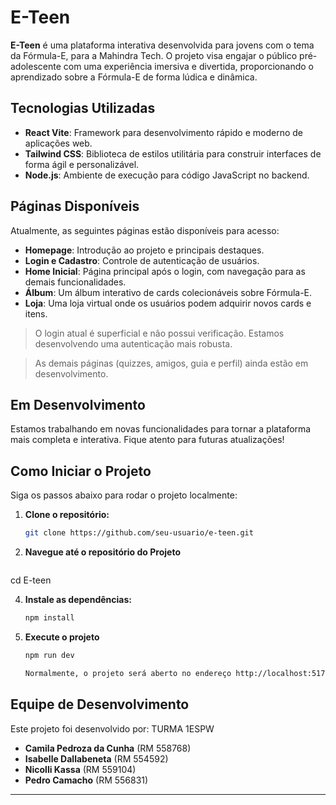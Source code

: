 # E-Teen

**E-Teen** é uma plataforma interativa desenvolvida para jovens com o tema da Fórmula-E, para a Mahindra Tech. O projeto visa engajar o público pré-adolescente com uma experiência imersiva e divertida, proporcionando o aprendizado sobre a Fórmula-E de forma lúdica e dinâmica.

## Tecnologias Utilizadas

- **React Vite**: Framework para desenvolvimento rápido e moderno de aplicações web.
- **Tailwind CSS**: Biblioteca de estilos utilitária para construir interfaces de forma ágil e personalizável.
- **Node.js**: Ambiente de execução para código JavaScript no backend.

## Páginas Disponíveis

Atualmente, as seguintes páginas estão disponíveis para acesso:

- **Homepage**: Introdução ao projeto e principais destaques.
- **Login e Cadastro**: Controle de autenticação de usuários.
- **Home Inicial**: Página principal após o login, com navegação para as demais funcionalidades.
- **Álbum**: Um álbum interativo de cards colecionáveis sobre Fórmula-E.
- **Loja**: Uma loja virtual onde os usuários podem adquirir novos cards e itens.

> O login atual é superficial e não possui verificação. Estamos desenvolvendo uma autenticação mais robusta.

> As demais páginas (quizzes, amigos, guia e perfil) ainda estão em desenvolvimento.

## Em Desenvolvimento

Estamos trabalhando em novas funcionalidades para tornar a plataforma mais completa e interativa. Fique atento para futuras atualizações!

## Como Iniciar o Projeto

Siga os passos abaixo para rodar o projeto localmente:

1. **Clone o repositório:**
   ```bash
   git clone https://github.com/seu-usuario/e-teen.git
   
2. **Navegue até o repositório do Projeto**
   ```bash
  cd E-teen

4. **Instale as dependências:**
    ```bash
   npm install

6. **Execute o projeto**
    ```bash
   npm run dev
    
   Normalmente, o projeto será aberto no endereço http://localhost:5173.

## Equipe de Desenvolvimento

Este projeto foi desenvolvido por:
TURMA 1ESPW
- **Camila Pedroza da Cunha** (RM 558768)
- **Isabelle Dallabeneta** (RM 554592)
- **Nicolli Kassa** (RM 559104)
- **Pedro Camacho** (RM 556831)

---

